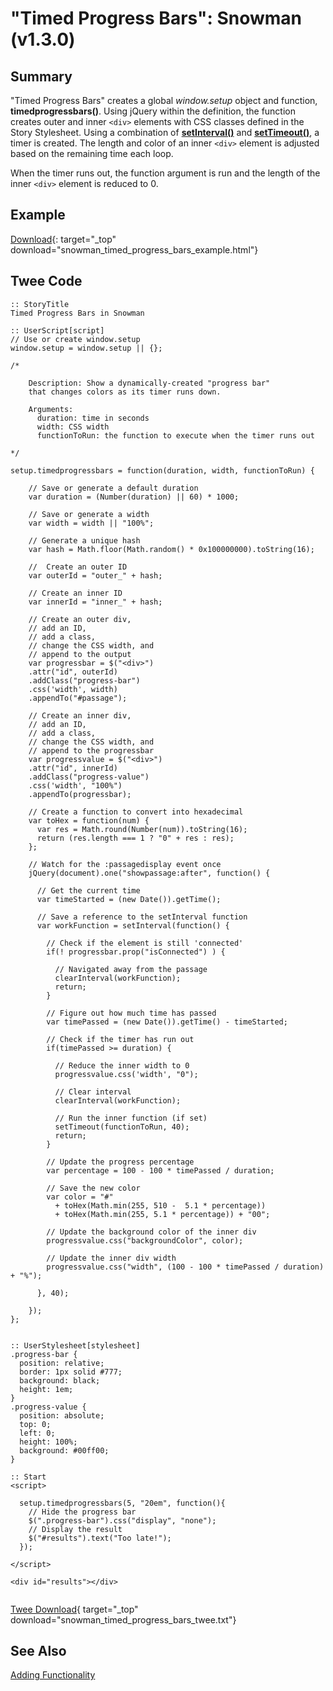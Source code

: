 # "Timed Progress Bars": Snowman (v1.3.0)

## Summary

"Timed Progress Bars" creates a global *window.setup* object and function, **timedprogressbars()**. Using jQuery within the definition, the function creates outer and inner `<div>` elements with CSS classes defined in the Story Stylesheet. Using a combination of **[setInterval()](https://developer.mozilla.org/en-US/docs/Web/API/WindowOrWorkerGlobalScope/setInterval)** and **[setTimeout()](https://developer.mozilla.org/en-US/docs/Web/API/WindowOrWorkerGlobalScope/setTimeout)**, a timer is created. The length and color of an inner `<div>` element is adjusted based on the remaining time each loop.

When the timer runs out, the function argument is run and the length of the inner `<div>` element is reduced to 0.

## Example

[Download](snowman_timed_progress_bars_example.html){: target="_top" download="snowman_timed_progress_bars_example.html"}

## Twee Code

```twee
:: StoryTitle
Timed Progress Bars in Snowman

:: UserScript[script]
// Use or create window.setup
window.setup = window.setup || {};

/*

    Description: Show a dynamically-created "progress bar"
    that changes colors as its timer runs down.

    Arguments:
      duration: time in seconds
      width: CSS width
      functionToRun: the function to execute when the timer runs out

*/

setup.timedprogressbars = function(duration, width, functionToRun) {
  
    // Save or generate a default duration
    var duration = (Number(duration) || 60) * 1000;

    // Save or generate a width
    var width = width || "100%";

    // Generate a unique hash
    var hash = Math.floor(Math.random() * 0x100000000).toString(16);

    //  Create an outer ID
    var outerId = "outer_" + hash;

    // Create an inner ID
    var innerId = "inner_" + hash;

    // Create an outer div,
    // add an ID,
    // add a class,
    // change the CSS width, and
    // append to the output
    var progressbar = $("<div>")
    .attr("id", outerId)
    .addClass("progress-bar")
    .css('width', width)
    .appendTo("#passage");

    // Create an inner div,
    // add an ID,
    // add a class,
    // change the CSS width, and
    // append to the progressbar
    var progressvalue = $("<div>")
    .attr("id", innerId)
    .addClass("progress-value")
    .css('width', "100%")
    .appendTo(progressbar);

    // Create a function to convert into hexadecimal
    var toHex = function(num) {
      var res = Math.round(Number(num)).toString(16);
      return (res.length === 1 ? "0" + res : res);
    };

    // Watch for the :passagedisplay event once
    jQuery(document).one("showpassage:after", function() {

      // Get the current time
      var timeStarted = (new Date()).getTime();

      // Save a reference to the setInterval function
      var workFunction = setInterval(function() {

        // Check if the element is still 'connected'
        if(! progressbar.prop("isConnected") ) {

          // Navigated away from the passage
          clearInterval(workFunction);
          return;
        }

        // Figure out how much time has passed
        var timePassed = (new Date()).getTime() - timeStarted;

        // Check if the timer has run out
        if(timePassed >= duration) {

          // Reduce the inner width to 0
          progressvalue.css('width', "0");

          // Clear interval
          clearInterval(workFunction);

          // Run the inner function (if set)
          setTimeout(functionToRun, 40);
          return;
        }

        // Update the progress percentage
        var percentage = 100 - 100 * timePassed / duration;

        // Save the new color
        var color = "#"
          + toHex(Math.min(255, 510 -  5.1 * percentage))
          + toHex(Math.min(255, 5.1 * percentage)) + "00";

        // Update the background color of the inner div
        progressvalue.css("backgroundColor", color);

        // Update the inner div width
        progressvalue.css("width", (100 - 100 * timePassed / duration) + "%");

      }, 40);

    });
};


:: UserStylesheet[stylesheet]
.progress-bar {
  position: relative;
  border: 1px solid #777;
  background: black;
  height: 1em;
}
.progress-value {
  position: absolute;
  top: 0;
  left: 0;
  height: 100%;
  background: #00ff00;
}

:: Start
<script>

  setup.timedprogressbars(5, "20em", function(){
    // Hide the progress bar
    $(".progress-bar").css("display", "none");
    // Display the result
    $("#results").text("Too late!");
  });

</script>

<div id="results"></div>


```

[Twee Download](snowman_timed_progress_bars_twee.txt){ target="_top" download="snowman_timed_progress_bars_twee.txt"}

## See Also

[Adding Functionality](../../addingfunctionality/snowman/snowman_adding_functionality.md)
